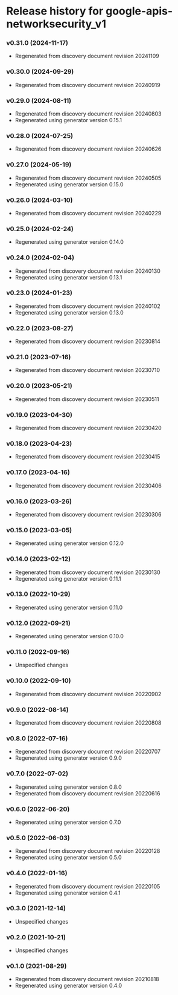 # Release history for google-apis-networksecurity_v1

### v0.31.0 (2024-11-17)

* Regenerated from discovery document revision 20241109

### v0.30.0 (2024-09-29)

* Regenerated from discovery document revision 20240919

### v0.29.0 (2024-08-11)

* Regenerated from discovery document revision 20240803
* Regenerated using generator version 0.15.1

### v0.28.0 (2024-07-25)

* Regenerated from discovery document revision 20240626

### v0.27.0 (2024-05-19)

* Regenerated from discovery document revision 20240505
* Regenerated using generator version 0.15.0

### v0.26.0 (2024-03-10)

* Regenerated from discovery document revision 20240229

### v0.25.0 (2024-02-24)

* Regenerated using generator version 0.14.0

### v0.24.0 (2024-02-04)

* Regenerated from discovery document revision 20240130
* Regenerated using generator version 0.13.1

### v0.23.0 (2024-01-23)

* Regenerated from discovery document revision 20240102
* Regenerated using generator version 0.13.0

### v0.22.0 (2023-08-27)

* Regenerated from discovery document revision 20230814

### v0.21.0 (2023-07-16)

* Regenerated from discovery document revision 20230710

### v0.20.0 (2023-05-21)

* Regenerated from discovery document revision 20230511

### v0.19.0 (2023-04-30)

* Regenerated from discovery document revision 20230420

### v0.18.0 (2023-04-23)

* Regenerated from discovery document revision 20230415

### v0.17.0 (2023-04-16)

* Regenerated from discovery document revision 20230406

### v0.16.0 (2023-03-26)

* Regenerated from discovery document revision 20230306

### v0.15.0 (2023-03-05)

* Regenerated using generator version 0.12.0

### v0.14.0 (2023-02-12)

* Regenerated from discovery document revision 20230130
* Regenerated using generator version 0.11.1

### v0.13.0 (2022-10-29)

* Regenerated using generator version 0.11.0

### v0.12.0 (2022-09-21)

* Regenerated using generator version 0.10.0

### v0.11.0 (2022-09-16)

* Unspecified changes

### v0.10.0 (2022-09-10)

* Regenerated from discovery document revision 20220902

### v0.9.0 (2022-08-14)

* Regenerated from discovery document revision 20220808

### v0.8.0 (2022-07-16)

* Regenerated from discovery document revision 20220707
* Regenerated using generator version 0.9.0

### v0.7.0 (2022-07-02)

* Regenerated using generator version 0.8.0
* Regenerated from discovery document revision 20220616

### v0.6.0 (2022-06-20)

* Regenerated using generator version 0.7.0

### v0.5.0 (2022-06-03)

* Regenerated from discovery document revision 20220128
* Regenerated using generator version 0.5.0

### v0.4.0 (2022-01-16)

* Regenerated from discovery document revision 20220105
* Regenerated using generator version 0.4.1

### v0.3.0 (2021-12-14)

* Unspecified changes

### v0.2.0 (2021-10-21)

* Unspecified changes

### v0.1.0 (2021-08-29)

* Regenerated from discovery document revision 20210818
* Regenerated using generator version 0.4.0

